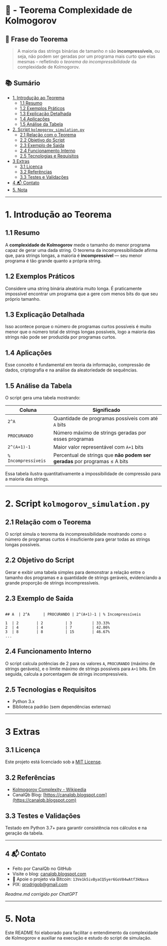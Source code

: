 # 🧮 - Teorema Complexidade de Kolmogorov

## 🧾 Frase do Teorema

> A maioria das strings binárias de tamanho *n* são **incompressíveis**, ou seja, não podem ser geradas por um programa mais curto que elas mesmas – refletindo o *teorema da incompressibilidade* da complexidade de Kolmogorov.

## 📚 Sumário

* [1. Introdução ao Teorema](#1-introdução-ao-teorema)
  * [1.1 Resumo](#11-resumo)
  * [1.2 Exemplos Práticos](#12-exemplos-práticos)
  * [1.3 Explicação Detalhada](#13-explicação-detalhada)
  * [1.4 Aplicações](#14-aplicações)
  * [1.5 Análise da Tabela](#15-análise-da-tabela)
* [2. Script `kolmogorov_simulation.py`](#2-script-kolmogorov_simulationpy)
  * [2.1 Relação com o Teorema](#21-relação-com-o-teorema)
  * [2.2 Objetivo do Script](#22-objetivo-do-script)
  * [2.3 Exemplo de Saída](#23-exemplo-de-saída)
  * [2.4 Funcionamento Interno](#24-funcionamento-interno)
  * [2.5 Tecnologias e Requisitos](#25-tecnologias-e-requisitos)
* [3 Extras](#3-extras)
  * [3.1 Licença](#31-licença)
  * [3.2 Referências](#32-referencias)
  * [3.3 Testes e Validações](#33-testes-e-validações)
* [4 📬 Contato](#4-📬-contato)
* [5. Nota](#5-nota)

---

# 1. Introdução ao Teorema

## 1.1 Resumo

A **complexidade de Kolmogorov** mede o tamanho do menor programa capaz de gerar uma dada string. O teorema da incompressibilidade afirma que, para strings longas, a maioria é **incompressível** — seu menor programa é tão grande quanto a própria string.

## 1.2 Exemplos Práticos

Considere uma string binária aleatória muito longa. É praticamente impossível encontrar um programa que a gere com menos bits do que seu próprio tamanho.

## 1.3 Explicação Detalhada

Isso acontece porque o número de programas curtos possíveis é muito menor que o número total de strings longas possíveis, logo a maioria das strings não pode ser produzida por programas curtos.

## 1.4 Aplicações

Esse conceito é fundamental em teoria da informação, compressão de dados, criptografia e na análise da aleatoriedade de sequências.

## 1.5 Análise da Tabela

O script gera uma tabela mostrando:

| Coluna             | Significado                                                |
|--------------------|------------------------------------------------------------|
| `2^A`              | Quantidade de programas possíveis com até `A` bits        |
| `PROCURANDO`       | Número máximo de strings geradas por esses programas      |
| `2^(A+1)-1`        | Maior valor representável com `A+1` bits                   |
| `% Incompressíveis` | Percentual de strings que **não podem ser geradas** por programas ≤ A bits |

Essa tabela ilustra quantitativamente a impossibilidade de compressão para a maioria das strings.

---

# 2. Script `kolmogorov_simulation.py`

## 2.1 Relação com o Teorema

O script simula o teorema da incompressibilidade mostrando como o número de programas curtos é insuficiente para gerar todas as strings longas possíveis.

## 2.2 Objetivo do Script

Gerar e exibir uma tabela simples para demonstrar a relação entre o tamanho dos programas e a quantidade de strings geráveis, evidenciando a grande proporção de strings incompressíveis.

## 2.3 Exemplo de Saída

```

## A  | 2^A      | PROCURANDO | 2^(A+1)-1 | % Incompressíveis

1  | 2        | 2          | 3         | 33.33%
2  | 4        | 4          | 7         | 42.86%
3  | 8        | 8          | 15        | 46.67%
...

```

## 2.4 Funcionamento Interno

O script calcula potências de 2 para os valores `A`, `PROCURANDO` (máximo de strings geráveis), e o limite máximo de strings possíveis para `A+1` bits. Em seguida, calcula a porcentagem de strings incompressíveis.

## 2.5 Tecnologias e Requisitos

* Python 3.x  
* Biblioteca padrão (sem dependências externas)

---

# 3 Extras

## 3.1 Licença

Este projeto está licenciado sob a [MIT License](https://opensource.org/licenses/MIT).

## 3.2 Referências

* [Kolmogorov Complexity - Wikipedia](https://en.wikipedia.org/wiki/Kolmogorov_complexity)  
* CanalQb Blog: [https://canalqb.blogspot.com](https://canalqb.blogspot.com)

## 3.3 Testes e Validações

Testado em Python 3.7+ para garantir consistência nos cálculos e na geração da tabela.

---

## 4 📬 Contato

* Feito por CanalQb no GitHub  
* Visite o blog: [canalqb.blogspot.com](https://canalqb.blogspot.com)  
* 💸 Apoie o projeto via Bitcoin: `13Ve1k5ivByaCQ5yer6GoV84wAtf3kNava`  
* PIX: [qrodrigob@gmail.com](mailto:qrodrigob@gmail.com)  

*Readme.md corrigido por ChatGPT*

---

# 5. Nota

Este README foi elaborado para facilitar o entendimento da complexidade de Kolmogorov e auxiliar na execução e estudo do script de simulação. 
